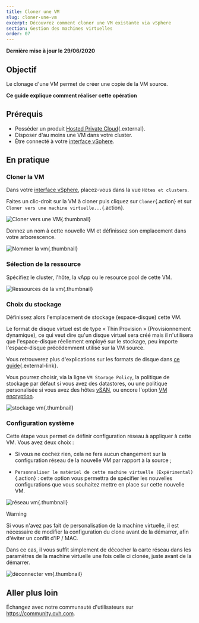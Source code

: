 ```yaml
---
title: Cloner une VM
slug: cloner-une-vm
excerpt: Découvrez comment cloner une VM existante via vSphere
section: Gestion des machines virtuelles
order: 07
---
```


**Dernière mise à jour le 29/06/2020**

## Objectif

Le clonage d'une VM permet de créer une copie de la VM source.

**Ce guide explique comment réaliser cette opération**

## Prérequis

- Posséder un produit [Hosted Private Cloud](https://www.ovhcloud.com/fr-ca/enterprise/products/hosted-private-cloud/){.external}.
- Disposer d'au moins une VM dans votre cluster.
- Être connecté à votre [interface vSphere](../connexion-interface-vsphere/).

## En pratique

### Cloner la VM

Dans votre [interface vSphere](../connexion-interface-vsphere/), placez-vous dans la vue `Hôtes et clusters`.

Faites un clic-droit sur la VM à cloner puis cliquez sur `Cloner`{.action} et sur `Cloner vers une machine virtuelle...`{.action}. 

![Cloner vers une VM](images/clonevm01.png){.thumbnail}

Donnez un nom à cette nouvelle VM et définissez son emplacement dans votre arborescence.

![Nommer la vm](images/clonevm02.png){.thumbnail}

### Sélection de la ressource

Spécifiez le cluster, l'hôte, la vApp ou le resource pool de cette VM.

![Ressources de la vm](images/clonevm03.png){.thumbnail}

### Choix du stockage

Définissez alors l'emplacement de stockage (espace-disque) cette VM. 

Le format de disque virtuel est de type « Thin Provision » (Provisionnement dynamique), ce qui veut dire qu'un disque virtuel sera créé mais il n'utilisera que l'espace-disque réellement employé sur le stockage, peu importe l'espace-disque précédemment utilisé sur la VM source.

Vous retrouverez plus d'explications sur les formats de disque dans [ce guide](../quel-format-de-disque-choisir/){.external-link}.

Vous pourrez choisir, via la ligne `VM Storage Policy`, la politique de stockage par défaut si vous avez des datastores, ou une politique personalisée si vous avez des hôtes [vSAN](https://docs.ovh.com/fr/private-cloud/vmware-vsan/), ou encore l'option [VM encryption](../vm-encrypt/).

![stockage vm](images/clonevm04.png){.thumbnail}

### Configuration système

Cette étape vous permet de définir configuration réseau à appliquer à cette VM. Vous avez deux choix :

- Si vous ne cochez rien, cela ne fera aucun changement sur la configuration réseau de la nouvelle VM par rapport à la source ;

- `Personnaliser le matériel de cette machine virtuelle (Expérimental)`{.action} : cette option vous permettra de spécifier les nouvelles configurations que vous souhaitez mettre en place sur cette nouvelle VM.

![réseau vm](images/clonevm05.png){.thumbnail}

> [!warning]
>
> Si vous n'avez pas fait de personalisation de la machine virtuelle, il est nécessaire de modifier la configuration du clone avant de la démarrer, afin d'éviter un conflit d'IP / MAC. 
>
>Dans ce cas, il vous suffit simplement de décocher la carte réseau dans les paramètres de la machine virtuelle une fois celle ci clonée, juste avant de la démarrer.
>
>![déconnecter vm](images/clonevm06.png){.thumbnail}
>

## Aller plus loin

Échangez avec notre communauté d'utilisateurs sur <https://community.ovh.com>.
